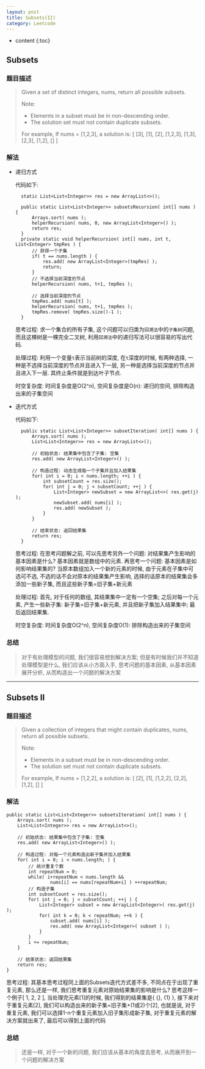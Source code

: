 ```yaml
---
layout: post
title: Subsets(II)
category: Leetcode
---
```


* content
{:toc}

## Subsets

### 题目描述

> Given a set of distinct integers, nums, return all possible subsets.
> 
> Note:
> 
> * Elements in a subset must be in non-descending order.
> * The solution set must not contain duplicate subsets.
> 
> For example,
> If nums = [1,2,3], a solution is:
    [
      [3],
      [1],
      [2],
      [1,2,3],
      [1,3],
      [2,3],
      [1,2],
      []
    ]

### 解法

* 递归方式

    代码如下:
		
        static List<List<Integer>> res = new ArrayList<>();
        
        public static List<List<Integer>> subsetsRecursion( int[] nums ) {
            Arrays.sort( nums );
            helperRecursion( nums, 0, new ArrayList<Integer>() );
            return res;
        }
        private static void helperRecursion( int[] nums, int t, List<Integer> tmpRes ) {
            // 获得一个子集
            if( t == nums.length ) {
                res.add( new ArrayList<Integer>(tmpRes) );
                return;
            }
            // 不选择当前深度的节点
            helperRecursion( nums, t+1, tmpRes );

            // 选择当前深度的节点
            tmpRes.add( nums[t] );
            helperRecursion( nums, t+1, tmpRes );
            tmpRes.remove( tmpRes.size()-1 );
        }
        
	思考过程: 求一个集合的所有子集, 这个问题可以归类为`回溯法`中的`子集树`问题, 而且这棵树是一棵完全二叉树, 利用`回溯法`中的递归写法可以很容易的写出代码.
    
    处理过程: 利用一个变量`t`表示当前树的深度, 在`t`深度的时候, 有两种选择, 一种是不选择当前深度的节点并且进入下一层, 另一种是选择当前深度的节点并且进入下一层. 其终止条件就是到达叶子节点.
    
    时空复杂度: 时间复杂度是O(2^n), 空间复杂度是O(n): 递归的空间, 排除构造出来的子集空间

* 迭代方式

	代码如下:
    
        public static List<List<Integer>> subsetIteration( int[] nums ) {
		    Arrays.sort( nums );
            List<List<Integer>> res = new ArrayList<>();
            
            // 初始状态: 结果集中包含了子集: 空集
            res.add( new ArrayList<Integer>() );
            
            // 构造过程: 动态生成每一个子集并且加入结果集
            for( int i = 0; i < nums.length; ++i ) {
                int subsetCount = res.size();
                for( int j = 0; j < subsetCount; ++j ) {
                    List<Integer> newSubset = new ArrayList<>( res.get(j) );
                    newSubset.add( nums[i] );
                    res.add( newSubset );
                }
            }
            
            // 结束状态: 返回结果集
            return res;
        }

	思考过程: 在思考问题解之前, 可以先思考另外一个问题: 对结果集产生影响的基本因素是什么? 基本因素就是数组中的元素. 再思考一个问题: 基本因素是如何影响结果集的? 当原本数组加入一个新的元素的时候, 由于元素在子集中可选可不选, 不选的话不会对原本的结果集产生影响, 选择的话原本的结果集会多添加一些新子集, 而且这些新子集=旧子集+新元素
    
    处理过程: 首先, 对于任何的数组, 其结果集中一定有一个空集; 之后对每一个元素, 产生一些新子集: 新子集=旧子集+新元素, 并且把新子集加入结果集中; 最后返回结果集.
    
    时空复杂度: 时间复杂度O(2^n), 空间复杂度O(1): 排除构造出来的子集空间

### 总结

> 对于有处理模型的问题, 我们很容易想到解决方案; 但是有时候我们并不知道处理模型是什么, 我们应该从小方面入手, 思考问题的基本因素, 从基本因素展开分析, 从而构造出一个问题的解决方案

- - -

## Subsets II

### 题目描述

> Given a collection of integers that might contain duplicates, nums, return all possible subsets.
>
> Note:
> 
> * Elements in a subset must be in non-descending order.
> * The solution set must not contain duplicate subsets.
> 
> For example,
> If nums = [1,2,2], a solution is:
    [
      [2],
      [1],
      [1,2,2],
      [2,2],
      [1,2],
      []
    ]

### 解法

    public static List<List<Integer>> subsetsIteration( int[] nums ) {
        Arrays.sort( nums );
        List<List<Integer>> res = new ArrayList<>();
        
        // 初始状态: 结果集中包含了子集: 空集
        res.add( new ArrayList<Integer>() );
        
        // 构造过程: 对每一个元素构造出新子集并加入结果集
        for( int i = 0; i < nums.length; ) {
            // 统计重复个数
            int repeatNum = 0;
            while( i+repeatNum < nums.length &&
                    nums[i] == nums[repeatNum+i] ) ++repeatNum;
            // 构造子集
            int subsetCount = res.size();
            for( int j = 0; j < subsetCount; ++j ) {
                List<Integer> subset = new ArrayList<Integer>( res.get(j) );
                for( int k = 0; k < repeatNum; ++k ) {
                    subset.add( nums[i] );
                    res.add( new ArrayList<Integer>( subset ) );
                }
            }
            i += repeatNum;
        }
        
        // 结束状态: 返回结果集
        return res;
    }

思考过程: 其基本思考过程同上面的Subsets迭代方式差不多, 不同点在于出现了重复元素, 那么还是一样, 我们思考重复元素对原始结果集的影响是什么? 思考这样一个例子[ 1, 2, 2 ], 当处理完元素[1]的时候, 我们得到的结果集是{ {}, {1} }, 接下来对于重复元素[2], 我们可以构造出来的新子集=旧子集+(1或2)个[2], 也就是说, 对于重复元素, 我们可以选择1-n个重复元素加入旧子集形成新子集, 对于重复元素的解决方案就出来了, 最后可以得到上面的代码

### 总结

> 还是一样, 对于一个新的问题, 我们应该从基本的角度去思考, 从而展开到一个问题的解决方案